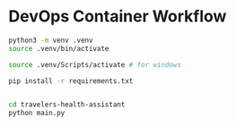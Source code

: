 # DevOps Container Workflow

```bash
python3 -m venv .venv
source .venv/bin/activate

source .venv/Scripts/activate # for windows

pip install -r requirements.txt


cd travelers-health-assistant
python main.py
```